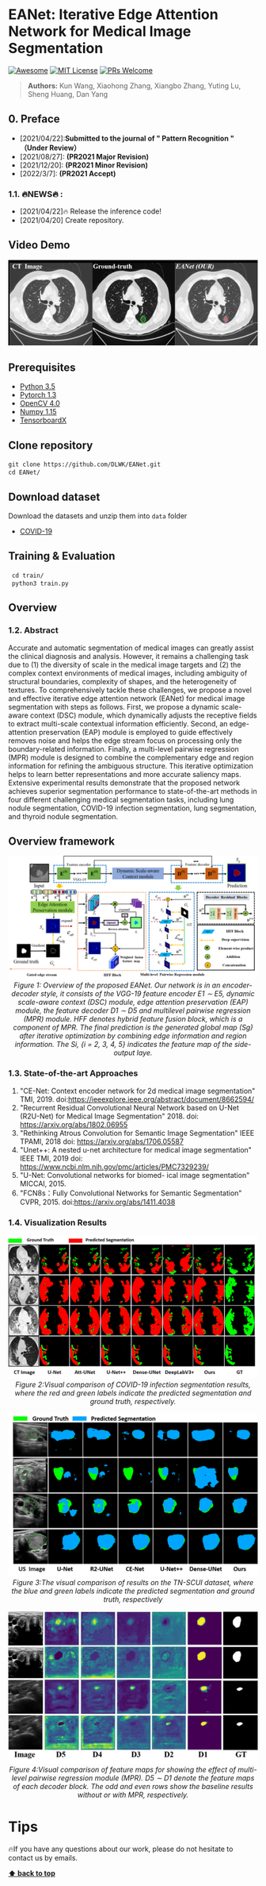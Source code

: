 # EANet: Iterative Edge Attention Network for Medical Image Segmentation 
[![Awesome](https://cdn.rawgit.com/sindresorhus/awesome/d7305f38d29fed78fa85652e3a63e154dd8e8829/media/badge.svg)](https://github.com/sindresorhus/awesome)
[![MIT License](https://img.shields.io/badge/license-MIT-green.svg)](https://opensource.org/licenses/MIT) [![PRs Welcome](https://img.shields.io/badge/PRs-welcome-brightgreen.svg?style=flat-square)](http://makeapullrequest.com)

<!-- TOC -->
> **Authors:** 
> Kun Wang,
> Xiaohong Zhang,
> Xiangbo Zhang,
> Yuting Lu,
> Sheng Huang,
>  Dan Yang
<!-- 
![gif](./fig/2.gif) -->
## 0. Preface
- [2021/04/22]:**Submitted to the journal of " Pattern Recognition " （Under Review）**
- [2021/08/27]: **(PR2021 Major Revision)**
- [2021/12/20]: **(PR2021 Minor Revision)**
- [2022/3/7]: **(PR2021 Accept)**
### 1.1. 🔥NEWS🔥 :
- [2021/04/22]:fire: Release the inference code!
- [2021/04/20] Create repository.
## Video Demo
![gif](./fig/my.gif) 

## Prerequisites
- [Python 3.5](https://www.python.org/)
- [Pytorch 1.3](http://pytorch.org/)
- [OpenCV 4.0](https://opencv.org/)
- [Numpy 1.15](https://numpy.org/)
- [TensorboardX](https://github.com/lanpa/tensorboardX)

## Clone repository
```shell
git clone https://github.com/DLWK/EANet.git
cd EANet/
```
## Download dataset
Download the datasets and unzip them into `data` folder
- [COVID-19](https://medicalsegmentation.com/covid19/)
## Training & Evaluation
```shell
 cd train/
 python3 train.py
```
## Overview
### 1.2. Abstract
Accurate and automatic segmentation of medical images can greatly assist the
clinical diagnosis and analysis. However, it remains a challenging task due to (1)
the diversity of scale in the medical image targets and (2) the complex context
environments of medical images, including ambiguity of structural boundaries,
complexity of shapes, and the heterogeneity of textures. To comprehensively
tackle these challenges, we propose a novel and effective iterative edge attention
network (EANet) for medical image segmentation with steps as follows. First,
we propose a dynamic scale-aware context (DSC) module, which dynamically
adjusts the receptive fields to extract multi-scale contextual information efficiently. Second, an edge-attention preservation (EAP) module is employed to
guide effectively removes noise and helps the edge stream focus on processing
only the boundary-related information. Finally, a multi-level pairwise regression
(MPR) module is designed to combine the complementary edge and region information for refining the ambiguous structure. This iterative optimization helps
to learn better representations and more accurate saliency maps. Extensive experimental results demonstrate that the proposed network achieves superior segmentation performance to state-of-the-art methods in four different challenging medical segmentation tasks, including lung nodule segmentation, COVID-19 infection segmentation, lung segmentation, and
thyroid nodule segmentation.
## Overview framework
<!-- ![framework](./fig/1.png)  -->
<p align="center">
    <img src="./fig/1.png"/> <br />
    <em> 
    Figure 1: Overview of the proposed EANet. Our network is in an encoder-decoder style,
it consists of the VGG-19 feature encoder E1 ∼ E5, dynamic scale-aware context (DSC) module, edge attention preservation (EAP) module, the feature decoder
D1 ∼ D5 and multilevel pairwise regression (MPR) module. HFF denotes hybrid feature fusion block, which is
a component of MPR. The final prediction is the generated global map (Sg) after iterative
optimization by combining edge information and region information. The Si, {i = 2, 3, 4, 5}
indicates the feature map of the side-output laye.
    </em>
</p>

### 1.3. State-of-the-art Approaches  
1. "CE-Net: Context encoder network for 2d medical image segmentation" TMI, 2019.
doi:https://ieeexplore.ieee.org/abstract/document/8662594/
2. "Recurrent Residual Convolutional Neural Network based on U-Net (R2U-Net) for Medical Image Segmentation" 2018.
doi: https://arxiv.org/abs/1802.06955
3. "Rethinking Atrous Convolution for Semantic Image Segmentation" IEEE TPAMI, 2018
doi: https://arxiv.org/abs/1706.05587
4. "Unet++: A nested u-net architecture for medical image segmentation" IEEE TMI, 2019
doi: https://www.ncbi.nlm.nih.gov/pmc/articles/PMC7329239/
5. "U-Net: Convolutional networks for biomed- ical image segmentation" MICCAI, 2015.
6. "FCN8s：Fully Convolutional Networks for Semantic Segmentation" CVPR, 2015.
doi:https://arxiv.org/abs/1411.4038

### 1.4. Visualization Results
<p align="center">
    <img src="./fig/covid.png"/> <br />
    <em> 
    Figure 2:Visual comparison of COVID-19 infection segmentation results, where the red and
green labels indicate the predicted segmentation and ground truth, respectively.
    </em>
</p>

<p align="center">
    <img src="./fig/jzx.png"/> <br />
    <em> 
    Figure 3:The visual comparison of results on the TN-SCUI dataset, where the blue and
green labels indicate the predicted segmentation and ground truth, respectively
    </em>
</p>

<p align="center">
    <img src="./fig/33.png"/> <br />
    <em> 
    Figure 4:Visual comparison of feature maps for showing the effect of multi-level pairwise
regression module (MPR). D5 ∼ D1 denote the feature maps of each decoder block. The odd
and even rows show the baseline results without or with MPR, respectively.
    </em>
</p>





# Tips
:fire:If you have any questions about our work, please do not hesitate to contact us by emails.


**[⬆ back to top](#0-preface)**
